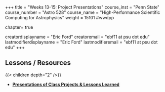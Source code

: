 +++
title = "Weeks 13-15: Project Presentations"
course_inst = "Penn State"
course_number = "Astro 528"
course_name = "High-Performance Scientific Computing for Astrophysics"
weight = 15101  #wwdpp

chapter= true

creatordisplayname = "Eric Ford"
creatoremail = "ebf11 at psu dot edu"
lastmodifierdisplayname = "Eric Ford"
lastmodifieremail = "ebf11 at psu dot edu"
+++

## Lessons / Resources
{{< children depth="2" />}}

- **[Presentations of Class Projects & Lessons Learned](/project/presentations)** 
